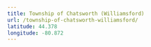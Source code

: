 ```yaml
---
title: Township of Chatsworth (Williamsford)
url: /township-of-chatsworth-williamsford/
latitude: 44.378
longitude: -80.872
---
```

